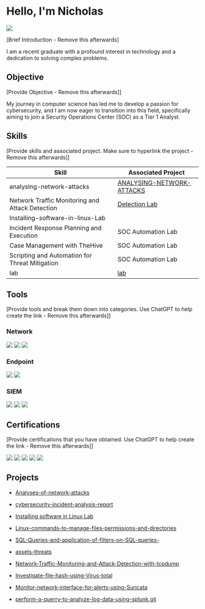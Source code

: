 # Hello, I'm Nicholas
<a href="https://linkedin.com"><img src="https://img.shields.io/badge/-LinkedIn-0072b1?&style=for-the-badge&logo=linkedin&logoColor=white" /></a>

[Brief Introduction - Remove this afterwards]

I am a recent graduate with a profound interest in technology and a dedication to solving complex problems.

## Objective
[Provide Objective - Remove this afterwards]]

My journey in computer science has led me to develop a passion for cybersecurity, and I am now eager to transition into this field, specifically aiming to join a Security Operations Center (SOC) as a Tier 1 Analyst.

## Skills
[Provide skills and associated project. Make sure to hyperlink the project - Remove this afterwards]]

| Skill                                         | Associated Project         |
|-----------------------------------------------|----------------------------|
| analysing-network-attacks        | <a href=https://github.com/makauvekya/ANALYSING-NETWORK-ATTACKS.git>ANALYSING-NETWORK-ATTACKS</A>|
| Network Traffic Monitoring and Attack Detection | <a href="https://google.com">Detection Lab</a>
|Installing-software-in-linux-Lab         | |<a href=https://github.com/makauvekya/Installing-software-in-linux-Lab.git>Installing-software-in-linux-Lab</a>
| Incident Response Planning and Execution      | SOC Automation Lab|
| Case Management with TheHive                  | SOC Automation Lab|
| Scripting and Automation for Threat Mitigation | SOC Automation Lab|
lab                                         |<a href=https://github.com/makauvekya/lab.git>lab</a>|
## Tools
[Provide tools and break them down into categories. Use ChatGPT to help create the link - Remove this afterwards]]

### Network
<div>
    <img src="https://img.shields.io/badge/-Wireshark-1679A7?&style=for-the-badge&logo=Wireshark&logoColor=white" />
    <img src="https://img.shields.io/badge/-Suricata-EF3B2D?&style=for-the-badge&logo=Suricata&logoColor=white" />
    <img src="https://img.shields.io/badge/-Zeek-777BB4?&style=for-the-badge&logo=Zeek&logoColor=white" />
</div>

### Endpoint
<div>
    <img src="https://img.shields.io/badge/-Microsoft_Defender_for_Endpoint-00A4EF?&style=for-the-badge&logo=Microsoft&logoColor=white" />
    <img src="https://img.shields.io/badge/-Velociraptor-4B275F?&style=for-the-badge&logo=Velociraptor&logoColor=white" />
</div>

### SIEM
<div>
    <img src="https://img.shields.io/badge/-Microsoft_Sentinel-0078D4?&style=for-the-badge&logo=Microsoft&logoColor=white" />
    <img src="https://img.shields.io/badge/-Splunk-000000?&style=for-the-badge&logo=Splunk&logoColor=white" />
    <img src="https://img.shields.io/badge/-Elastic-005571?&style=for-the-badge&logo=Elastic&logoColor=white" />
</div>

## Certifications
[Provide certifications that you have obtained. Use ChatGPT to help create the link - Remove this afterwards]]
<div>
<img src="https://img.shields.io/badge/-Security%2B-FF0000?&style=for-the-badge&logo=CompTIA&logoColor=white" />
<img src="https://img.shields.io/badge/-Network%2B-007ACC?&style=for-the-badge&logo=CompTIA&logoColor=white" />
<img src="https://img.shields.io/badge/-A%2B-4D4D4D?&style=for-the-badge&logo=CompTIA&logoColor=white" />
<img src="https://img.shields.io/badge/-CDSA-006400?&style=for-the-badge&logoColor=white" />
<img src="https://img.shields.io/badge/-CCD-000080?&style=for-the-badge&logoColor=white" />
</div>

## Projects
- <a href=https://github.com/makauvekya/Analyses-of-network-attacks.git>Analyses-of-network-attacks</a>
- <a href=https://github.com/makauvekya/cybersecurity-incident-analysis-report.git>cybersecurity-incident-analysis-report</a>
-  <a href="https://github.com/makauvekya/Installing-software-in-linux-Lab.git">Installing software in Linux Lab</a>
-  <a href=https://github.com/makauvekya/Linux-commands-to-manage-files-permissions-and-directories.git>Linux-commands-to-manage-files-permissions-and-directories</a>
- <a href=https://github.com/makauvekya/SQL-Queries-and-application-of-filters-on-SQL-queries-.git>SQL-Queries-and-application-of-filters-on-SQL-queries-</a>
-  <a href="https://github.com/makauvekya/assets-threats.git">assets-threats</a>

-  <a href="https://github.com/makauvekya/Network-Traffic-Monitoring-and-Attack-Detection-with-tcpdump.git">Network-Traffic-Monitoring-and-Attack-Detection-with-tcpdump</a>

-  <a href=https://github.com/makauvekya/Investigate-file-hash-using-Virus-total.git>Investigate-file-hash-using-Virus-total</a>
-  <a href=https://github.com/makauvekya/Monitor-network-interface-for-alerts-using-Suricata.git>Monitor-network-interface-for-alerts-using-Suricata</a>
- <a href=https://github.com/makauvekya/perform-a-querry-to-analyze-log-data-using-splunk.git>perform-a-querry-to-analyze-log-data-using-splunk.git</a>

